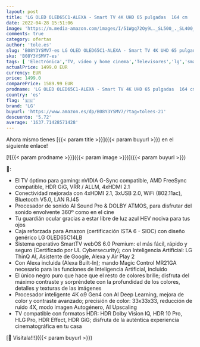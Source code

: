 ```yaml
---
layout: post
title: 'LG OLED OLED65C1-ALEXA - Smart TV 4K UHD 65 pulgadas  164 cm   Inteligencia Artificial  100% HDR  Dolby ATMOS  HDMI 2.1  USB 2.0  Bluetooth 5.0  WiFi  Color Negro mate/Titán'
date: 2022-04-28 15:51:06
image: 'https://m.media-amazon.com/images/I/51Wgq72Oy9L._SL500_._SL400_.jpg'
comments: true
category: ofertas
author: 'tole.es'
slug: 'B08Y3YSMV7-es LG OLED OLED65C1-ALEXA - Smart TV 4K UHD 65 pulgadas 164...'
sku: 'B08Y3YSMV7-es'
tags: [ 'Electrónica','TV, vídeo y home cinema','Televisores','lg','smart','tv','🇪🇸', ]
actualPrice: 1499.0 EUR
currency: EUR
price: 1499.0
comparePrice: 1589.99 EUR
prodname: 'LG OLED OLED65C1-ALEXA - Smart TV 4K UHD 65 pulgadas  164 cm   Inteligencia Artificial  100% HDR  Dolby ATMOS  HDMI 2.1  USB 2.0  Bluetooth 5.0  WiFi  Color Negro mate/Titán'
country: 'es'
flag: '🇪🇸'
brand: 'LG'
buyurl: 'https://www.amazon.es/dp/B08Y3YSMV7/?tag=tolees-21'
descuento: '5.72'
average: '1637.71428571428'
---
```


Ahora mismo tienes [{{< param title >}}]({{< param buyurl >}}) en el siguiente enlace!

[![{{< param prodname >}}]({{< param image >}})]({{< param buyurl >}})

🔎:

- El TV óptimo para gaming: nVIDIA G-Sync compatible, AMD FreeSync compatible, HDR GiG, VRR / ALLM, 4xHDMI 2.1
- Conectividad mejorada con 4xHDMI 2.1, 3xUSB 2.0, WiFi (802.11ac), Bluetooth V5.0, LAN RJ45
- Procesador de sonido AI Sound Pro & DOLBY ATMOS, para disfrutar del sonido envolvente 360º como en el cine
- Tu guardián ocular gracias a estar libre de luz azul HEV nociva para tus ojos
- Caja reforzada para Amazon (certificación ISTA 6 - SIOC) con diseño genérico LG OLED65C14LB
- Sistema operativo SmartTV webOS 6.0 Premium: el más fácil, rápido y seguro (Certificado por UL Cybersecurity); con Inteligencia Artificial: LG ThinQ AI, Asistente de Google, Alexa y Air Play 2
- Con Alexa incluida (Alexa Built-In); mando Magic Control MR21GA necesario para las funciones de Inteligencia Artificial, incluido
- El único negro puro que hace que el resto de colores brille; disfruta del máximo contraste y sorpréndete con la profundidad de los colores, detalles y texturas de las imágenes
- Procesador inteligente 4K α9 Gen4 con AI Deep Learning, mejora de color y contraste avanzado; precisión de color: 33x33x33, reducción de ruido 4X, modo imagen Autogénero, AI Upscaling
- TV compatible con formatos HDR: HDR Dolby Vision IQ, HDR 10 Pro, HLG Pro, HDR Effect, HDR GiG; disfruta de la auténtica experiencia cinematográfica en tu casa

[🛒 Visítala!!!]({{< param buyurl >}})
